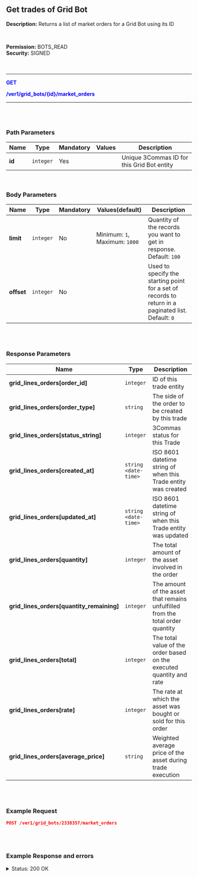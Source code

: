 ## Get trades of Grid Bot<br>

**Description:** Returns a list of market orders for a Grid Bot using its ID<br>

<br>

**Permission:** BOTS_READ<br>
**Security:** SIGNED<br>
<br>
<br>

-------- 

<mark style="color:blue;background-color:white"> **GET**

<mark style="color:blue;background-color:white"> **/ver1/grid_bots/{id}/market_orders**

-------- 

<br>
<br>

### Path Parameters<br>

| Name | Type |	Mandatory |	Values | Description|
|------|------|-----------|-----------------|------------|
|**id**  | `integer`	| Yes |  | Unique 3Commas ID for this Grid Bot entity |

<br>

### Body Parameters<br>

| Name | Type |	Mandatory |	Values(default)	| Description|
|------|------|-----------|-----------------|------------|
|**limit**  | `integer`	| No | Minimum: `1`, Maximum: `1000` | Quantity of the records you want to get in response.<br>Default: `100` |
|**offset**  | `integer`	| No | 	| Used to specify the starting point for a set of records to return in a paginated list.<br>Default: `0` |

<br>
<br>

### Response Parameters<br>

| Name | Type |	Description|
|------|------|------------|
| **grid_lines_orders[order_id]** | `integer`| ID of this trade entity |
| **grid_lines_orders[order_type]** | `string`| The side of the order to be created by this trade|
|**grid_lines_orders[status_string]** | `integer`| 3Commas status for this Trade |
| **grid_lines_orders[created_at]** | `string <date-time>`| ISO 8601 datetime string of when this Trade entity was created |
| **grid_lines_orders[updated_at]** | `string <date-time>`| ISO 8601 datetime string of when this Trade entity was updated |
| **grid_lines_orders[quantity]** | `integer`| The total amount of the asset involved in the order |
| **grid_lines_orders[quantity_remaining]** | `integer`| The amount of the asset that remains unfulfilled from the total order quantity |
| **grid_lines_orders[total]** | `integer`| The total value of the order based on the executed quantity and rate |
| **grid_lines_orders[rate]** | `integer`| The rate at which the asset was bought or sold for this order  |
| **grid_lines_orders[average_price]** | `string`| Weighted average price of the asset during trade execution |


<br>
<br>

### Example Request<br>

```json
POST /ver1/grid_bots/2338357/market_orders
```
<br>
<br>

###  Example Response and errors<br>

<details>
<summary>Status: 200 OK</summary><br>

```json
{
    "grid_lines_orders": [
        {
            "order_id": 1060886383,
            "order_type": "BUY",
            "status_string": "Inactive",
            "created_at": "2024-10-03T19:53:50.598Z",
            "updated_at": "2024-10-03T19:53:51.202Z",
            "quantity": "1227.0",
            "quantity_remaining": "1227.0",
            "total": "0.0",
            "rate": "0.016287",
            "average_price": "0.0"
        },
        {
            "order_id": 1060886382,
            "order_type": "BUY",
            "status_string": "Inactive",
            "created_at": "2024-10-03T19:53:50.505Z",
            "updated_at": "2024-10-03T19:53:51.111Z",
            "quantity": "1223.0",
            "quantity_remaining": "1223.0",
            "total": "0.0",
            "rate": "0.016352",
            "average_price": "0.0"
        },
        ...
    ],
    "balancing_orders": [
        {
            "order_id": 1060886271,
            "order_type": "BUY",
            "status_string": "Filled",
            "created_at": "2024-10-03T19:53:39.784Z",
            "update_at": "2024-10-03T19:53:41.227Z",
            "quantity": "4495.0",
            "quantity_remaining": "0.0",
            "total": "98.77216807",
            "rate": "0.021973786",
            "average_price": "0.021973786"
        }
    ]
}
```
</details>